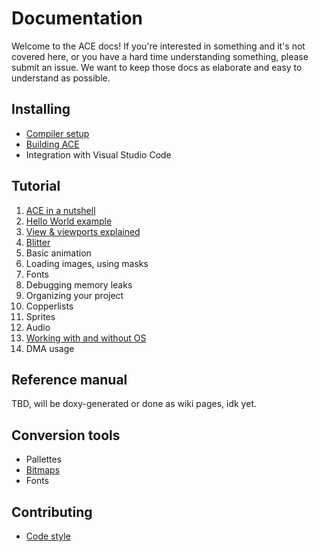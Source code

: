 # Documentation

Welcome to the ACE docs! If you're interested in something and it's not covered
here, or you have a hard time understanding something, please submit an issue.
We want to keep those docs as elaborate and easy to understand as possible.

## Installing

- [Compiler setup](installing/compiler.md)
- [Building ACE](installing/ace.md)
- Integration with Visual Studio Code

## Tutorial

1. [ACE in a nutshell](programming/ace_in_a_nutshell.md)
1. [Hello World example](programming/hello_world.md)
1. [View & viewports explained](programming/view.md)
1. [Blitter](programming/blit.md)
1. Basic animation
1. Loading images, using masks
1. Fonts
1. Debugging memory leaks
1. Organizing your project
1. Copperlists
1. Sprites
1. Audio
1. [Working with and without OS](programming/os.md)
1. DMA usage

## Reference manual

TBD, will be doxy-generated or done as wiki pages, idk yet.

## Conversion tools

- Pallettes
- [Bitmaps](tools/bitmap_conv.md)
- Fonts

## Contributing

- [Code style](contributing/codestyle.md)
